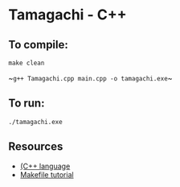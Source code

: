 # Tamagachi - C++

## To compile:
`make clean`

~`g++ Tamagachi.cpp main.cpp -o tamagachi.exe`~

## To run:
`./tamagachi.exe`

## Resources
* [(C++ language](https://www.w3schools.com/cpp/)
* [Makefile tutorial](https://www.youtube.com/watch?v=6Gw1rNyTJWA)